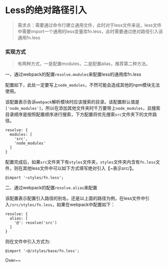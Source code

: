 # Less的绝对路径引入

> 需求点：需要通过命令行建立通用文件，此时对于less文件来说，less文件中需要import一个通用的less变量库fn.less，此时需要通过绝对路径引入该通用fn.less

### 实现方式

> 有两种方式，一是配置modules，二是配置alias，推荐第二种方法。

一、通过webpack的配置`resolve.modules`来配置less的通用库fn.less

配置如下，此处一定要写上`node_modules`，不然可能会造成其他的npm模块无法使用。

该配置表示告诉`webpack`解析模块时应该搜索的目录。该配置默认值是`['node_modules']`，所以在添加其他文件夹时千万要带上`node_modules`，且搜索目录顺序是按照配置顺序进行搜索，下方配置将优先搜索`src`文件夹下的文件路径。

```
resolve: {
  modules: [
    'src',
    'node_modules'
  ]
}
```

配置完成后，如果`src`文件夹下有`styles`文件夹，`styles`文件夹内含有`fn.less`文件，则在其他less文件中可以如下方式填写绝对引入【~表示src/】。

```
@import '~styles/fn.less';
```

二、通过webpack的配置`resolve.alias`来配置

该配置表示配置引入路径的别名，还是以上面的路径为例，在less文件中引入`/src/styles/fn.less`，如果在webpack中配置如下：

```
resolve: {
  alias: [
    '@': resolve('src')
  ]
}
```

则在文件中引入方式为:

```
@import '~@/styles/base/fn.less';
```

Over~~


